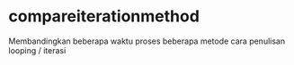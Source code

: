 # compareiterationmethod
Membandingkan beberapa waktu proses beberapa metode cara penulisan looping / iterasi 
